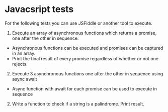 # Javacsript tests

For the following tests you can use JSFiddle or another tool to execute.

1. Execute an array of asynchronous functions which returns a promise, one after the other in sequence.  
  - Asynchronous functions can be executed and promises can be captured in an array.  
  - Print the final result of every promise regardless of whether or not one rejects.

2. Execute 3 asynchronous functions one after the other in sequence using async await
  - Async function with await for each promise can be used to execute in sequence

2. Write a function to check if a string is a palindrome. Print result.

